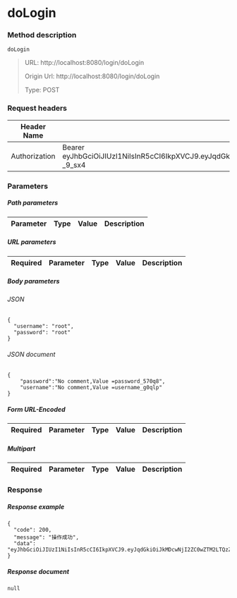 # doLogin

### Method description

```
doLogin
```

> URL: http://localhost:8080/login/doLogin
>
> Origin Url: http://localhost:8080/login/doLogin
>
> Type: POST


### Request headers

|Header Name| Header Value|
|---------|------|
|Authorization|Bearer eyJhbGciOiJIUzI1NiIsInR5cCI6IkpXVCJ9.eyJqdGkiOiIxODQzNjA5ZS04YTBhLTQ2NGEtYTEzNy1kZTBkN2VjMWE1OTkiLCJpc3MiOiIwYzU5OTg5ZDM5NzAzODBhZTE2ODg4MDY4NmM0YTA3MCIsInN1YiI6IjBjNTk5ODlkMzk3MDM4MGFlMTY4ODgwNjg2YzRhMDcwIiwiZXhwIjoxNjgyOTk3NDY3LCJhdWQiOiJtZnMiLCJzY29wZSI6WyJ1c2VyTWFuIiwiZ2V0Snd0IiwiZ2VuZXJhdGVKd3QiLCJzZWFyY2hTZXNzaW9uIiwicm9sZSIsImtpY2tvdXQiLCJkaXNhYmxlIiwiY29ubmVjdCIsInB1c2giLCJwdWJsaXNoIiwiY29uc3VtZSIsInF1ZXJ5Il19.PyJjjyJAO7byNisUXG0Fp5u66JboLuBlmLEW-_9_sx4|

### Parameters

##### Path parameters

| Parameter | Type | Value | Description |
|---------|------|------|------------|


##### URL parameters

|Required| Parameter | Type | Value | Description |
|---------|---------|------|------|------------|


##### Body parameters

###### JSON

```
{
  "username": "root",
  "password": "root"
}
```

###### JSON document

```
{
	"password":"No comment,Value =password_570q8",
	"username":"No comment,Value =username_g0qlp"
}
```


##### Form URL-Encoded
|Required| Parameter | Type | Value | Description |
|---------|---------|------|------|------------|


##### Multipart
|Required | Parameter | Type | Value | Description |
|---------|---------|------|------|------------|


### Response

##### Response example

```
{
  "code": 200,
  "message": "操作成功",
  "data": "eyJhbGciOiJIUzI1NiIsInR5cCI6IkpXVCJ9.eyJqdGkiOiJkMDcwNjI2ZC0wZTM2LTQzZDctOWY0YS0xODM3MzA4Njg0M2QiLCJpc3MiOiIwYzU5OTg5ZDM5NzAzODBhZTE2ODg4MDY4NmM0YTA3MCIsInN1YiI6IjBjNTk5ODlkMzk3MDM4MGFlMTY4ODgwNjg2YzRhMDcwIiwiZXhwIjoxNjgyOTk3ODQ5LCJhdWQiOiJtZnMiLCJzY29wZSI6WyJ1c2VyTWFuIiwiZ2VuZXJhdGVKd3QiLCJzZWFyY2hPbmxpbmUiLCJyb2xlIiwiY29ubmVjdCIsInB1c2giLCJwdWJsaXNoIiwiY29uc3VtZSIsInF1ZXJ5Il19.c4kxRX2E9vgApGjTaEKzMcemlePZARVLAAdcemejQw4"
}
```

##### Response document
```
null
```


